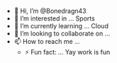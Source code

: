 - 👋 Hi, I’m @Bonedragn43
- 👀 I’m interested in ... Sports
- 🌱 I’m currently learning ... Cloud
- 💞️ I’m looking to collaborate on ...
- 📫 How to reach me ...
  - ⚡ Fun fact: ... Yay work is fun

<!---
Bonedragn43/Bonedragn43 is a ✨ special ✨ repository because its `README.md` (this file) appears on your GitHub profile.
You can click the Preview link to take a look at your changes.
--->
